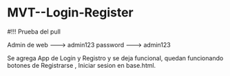 # MVT--Login-Register
#!!!
Prueba del pull


Admin de web ---> admin123 password ---> admin123

Se agrega App de Login y Registro y se deja funcional, quedan funcionando botones de Registrarse , Iniciar sesion en base.html.
